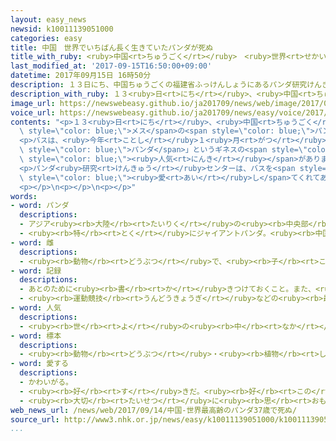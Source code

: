```yaml
---
layout: easy_news
newsid: k10011139051000
categories: easy
title: 中国　世界でいちばん長く生きていたパンダが死ぬ
title_with_ruby: <ruby>中国<rt>ちゅうごく</rt></ruby>　<ruby>世界<rt>せかい</rt></ruby>でいちばん<ruby>長<rt>なが</rt></ruby>く<ruby>生<rt>い</rt></ruby>きていたパンダが<ruby>死<rt>し</rt></ruby>ぬ
last_modified_at: '2017-09-15T16:50:00+09:00'
datetime: 2017年09月15日 16時50分
description: １３日にち、中国ちゅうごくの福建省ふっけんしょうにあるパンダ研究けんきゅうセンターで、３７歳さいのメスのパンダの「バス」が、年としをとったため死しにました。
description_with_ruby: １３<ruby>日<rt>にち</rt></ruby>、<ruby>中国<rt>ちゅうごく</rt></ruby>の<ruby>福建省<rt>ふっけんしょう</rt></ruby>にあるパンダ<ruby>研究<rt>けんきゅう</rt></ruby>センターで、３７<ruby>歳<rt>さい</rt></ruby>のメスのパンダの「バス」が、<ruby>年<rt>とし</rt></ruby>をとったため<ruby>死<rt>し</rt></ruby>にました。
image_url: https://newswebeasy.github.io/ja201709/news/web/image/2017/09/15/k10011139051000.jpg
voice_url: https://newswebeasy.github.io/ja201709/news/easy/voice/2017/09/15/k10011139051000.mp3
contents: "<p>１３<ruby>日<rt>にち</rt></ruby>、<ruby>中国<rt>ちゅうごく</rt></ruby>の<ruby>福建省<rt>ふっけんしょう</rt></ruby>にあるパンダ<ruby>研究<rt>けんきゅう</rt></ruby>センターで、３７<ruby>歳<rt>さい</rt></ruby>の<span\
  \ style=\"color: blue;\">メス</span>の<span style=\"color: blue;\">パンダ</span>の「バス」が、<ruby>年<rt>とし</rt></ruby>をとったため<ruby>死<rt>し</rt></ruby>にました。</p>\n\
  <p>バスは、<ruby>今年<rt>ことし</rt></ruby>１<ruby>月<rt>がつ</rt></ruby>に「<ruby>世界<rt>せかい</rt></ruby>でいちばん<ruby>長<rt>なが</rt></ruby>く<ruby>生<rt>い</rt></ruby>きている<span\
  \ style=\"color: blue;\">パンダ</span>」というギネスの<span style=\"color: blue;\"><ruby>記録<rt>きろく</rt></ruby></span>になりました。<ruby>人<rt>ひと</rt></ruby>の<ruby>年<rt>とし</rt></ruby>にすると１００<ruby>歳<rt>さい</rt></ruby><ruby>以上<rt>いじょう</rt></ruby>です。バスは<ruby>自転車<rt>じてんしゃ</rt></ruby>に<ruby>乗<rt>の</rt></ruby>ったり、ボールを<ruby>投<rt>な</rt></ruby>げたりすることができて、<ruby>世界中<rt>せかいじゅう</rt></ruby>で<span\
  \ style=\"color: blue;\"><ruby>人気<rt>にんき</rt></ruby></span>がありました。</p>\n<p>バスは、<ruby>今年<rt>ことし</rt></ruby>になってから<ruby>体<rt>からだ</rt></ruby>の<ruby>具合<rt>ぐあい</rt></ruby>が<ruby>悪<rt>わる</rt></ruby>くなって、７<ruby>月<rt>がつ</rt></ruby>の<ruby>終<rt>お</rt></ruby>わりごろには<ruby>歩<rt>ある</rt></ruby>くことができなくなりました。</p>\n\
  <p>パンダ<ruby>研究<rt>けんきゅう</rt></ruby>センターは、バスを<span style=\"color: blue;\"><ruby>標本<rt>ひょうほん</rt></ruby></span>にして、これからもみんなが<ruby>見<rt>み</rt></ruby>ることができるようにする<ruby>予定<rt>よてい</rt></ruby>です。「バスは<ruby>私<rt>わたし</rt></ruby>たちの<ruby>心<rt>こころ</rt></ruby>の<ruby>中<rt>なか</rt></ruby>にずっと<ruby>残<rt>のこ</rt></ruby>ります。バスを<span\
  \ style=\"color: blue;\"><ruby>愛<rt>あい</rt></ruby>し</span>てくれてありがとうございました」と<ruby>話<rt>はな</rt></ruby>しています。</p>\n\
  <p></p>\n<p></p>\n<p></p>"
words:
- word: パンダ
  descriptions:
  - アジア<ruby><rb>大陸</rb><rt>たいりく</rt></ruby>の<ruby><rb>中央部</rb><rt>ちゅうおうぶ</rt></ruby>にすむけもの。ジャイアントパンダとレッサーパンダがいる。
  - <ruby><rb>特</rb><rt>とく</rt></ruby>にジャイアントパンダ。<ruby><rb>中国西部</rb><rt>ちゅうごくせいぶ</rt></ruby>の<ruby><rb>山地</rb><rt>さんち</rt></ruby>にすむ。<ruby><rb>体</rb><rt>からだ</rt></ruby>は<ruby><rb>白</rb><rt>しろ</rt></ruby>と<ruby><rb>黒</rb><rt>くろ</rt></ruby>に<ruby><rb>色分</rb><rt>いろわ</rt></ruby>けされて、<ruby><rb>顔</rb><rt>かお</rt></ruby>つきや<ruby><rb>動作</rb><rt>どうさ</rt></ruby>がかわいい。
- word: 雌
  descriptions:
  - <ruby><rb>動物</rb><rt>どうぶつ</rt></ruby>で、<ruby><rb>子</rb><rt>こ</rt></ruby>や<ruby><rb>卵</rb><rt>たまご</rt></ruby>を<ruby><rb>生</rb><rt>う</rt></ruby>む<ruby><rb>能力</rb><rt>のうりょく</rt></ruby>があるほう。
- word: 記録
  descriptions:
  - あとのために<ruby><rb>書</rb><rt>か</rt></ruby>きつけておくこと。また、<ruby><rb>書</rb><rt>か</rt></ruby>きつけたもの。
  - <ruby><rb>運動競技</rb><rt>うんどうきょうぎ</rt></ruby>などの<ruby><rb>最高</rb><rt>さいこう</rt></ruby>の<ruby><rb>成績</rb><rt>せいせき</rt></ruby>。レコード。
- word: 人気
  descriptions:
  - <ruby><rb>世</rb><rt>よ</rt></ruby>の<ruby><rb>中</rb><rt>なか</rt></ruby>の<ruby><rb>人</rb><rt>ひと</rt></ruby>たちのよい<ruby><rb>評判</rb><rt>ひょうばん</rt></ruby>。
- word: 標本
  descriptions:
  - <ruby><rb>動物</rb><rt>どうぶつ</rt></ruby>・<ruby><rb>植物</rb><rt>しょくぶつ</rt></ruby>・<ruby><rb>鉱物</rb><rt>こうぶつ</rt></ruby>などの、<ruby><rb>実物</rb><rt>じつぶつ</rt></ruby>の<ruby><rb>見本</rb><rt>みほん</rt></ruby>。サンプル。
- word: 愛する
  descriptions:
  - かわいがる。
  - <ruby><rb>好</rb><rt>す</rt></ruby>きだ。<ruby><rb>好</rb><rt>この</rt></ruby>む。
  - <ruby><rb>大切</rb><rt>たいせつ</rt></ruby>に<ruby><rb>思</rb><rt>おも</rt></ruby>う。
web_news_url: /news/web/2017/09/14/中国-世界最高齢のパンダ37歳で死ぬ/
source_url: http://www3.nhk.or.jp/news/easy/k10011139051000/k10011139051000.html
...
```

